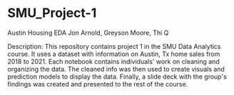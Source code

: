 # SMU_Project-1
Austin Housing  EDA
Jon Arnold, Greyson Moore, Thi Q

Description:
This repository contains project 1 in the SMU Data Analytics course. It uses a dataset with information on Austin, Tx home sales from 2018 to 2021. Each notebook contains individuals' work on cleaning and organizing the data. The cleaned info was then used to create visuals and prediction models to display the data. Finally, a slide deck with the group's findings was created and presented to the rest of the course.
